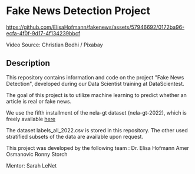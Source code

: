 # Fake News Detection Project

https://github.com/ElisaHofmann/fakenews/assets/57946692/0172ba96-ecfa-4f0f-9d17-4f134239bbcf

Video Source: Christian Bodhi / Pixabay

## Description
This repository contains information and code on the project "Fake News Detection", developed during our Data Scientist training at DataScientest.

The goal of this project is to utilize machine learning to predict whether an article is real or fake news.

We use the fifth installment of the nela-gt dataset (nela-gt-2022), which is freely available [here](https://dataverse.harvard.edu/dataset.xhtml?persistentId=doi:10.7910/DVN/RBKVBM)

The dataset labels_all_2022.csv is stored in this repository. The other used stratified subsets of the data are available upon request.

This project was developed by the following team :
Dr. Elisa Hofmann
Amer Osmanovic
Ronny Storch

Mentor: Sarah LeNet


